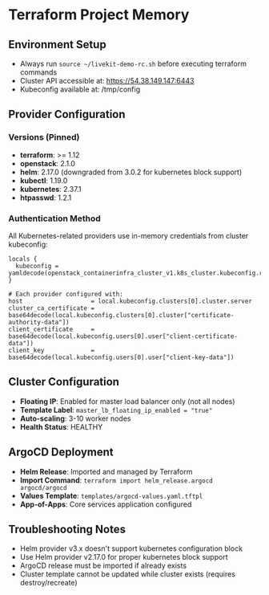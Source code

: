 # Terraform Project Memory

## Environment Setup
- Always run `source ~/livekit-demo-rc.sh` before executing terraform commands
- Cluster API accessible at: https://54.38.149.147:6443
- Kubeconfig available at: /tmp/config

## Provider Configuration
### Versions (Pinned)
- **terraform**: >= 1.12
- **openstack**: 2.1.0
- **helm**: 2.17.0 (downgraded from 3.0.2 for kubernetes block support)
- **kubectl**: 1.19.0
- **kubernetes**: 2.37.1
- **htpasswd**: 1.2.1

### Authentication Method
All Kubernetes-related providers use in-memory credentials from cluster kubeconfig:
```hcl
locals {
  kubeconfig = yamldecode(openstack_containerinfra_cluster_v1.k8s_cluster.kubeconfig.raw_config)
}

# Each provider configured with:
host                   = local.kubeconfig.clusters[0].cluster.server
cluster_ca_certificate = base64decode(local.kubeconfig.clusters[0].cluster["certificate-authority-data"])
client_certificate     = base64decode(local.kubeconfig.users[0].user["client-certificate-data"])
client_key             = base64decode(local.kubeconfig.users[0].user["client-key-data"])
```

## Cluster Configuration
- **Floating IP**: Enabled for master load balancer only (not all nodes)
- **Template Label**: `master_lb_floating_ip_enabled = "true"`
- **Auto-scaling**: 3-10 worker nodes
- **Health Status**: HEALTHY

## ArgoCD Deployment
- **Helm Release**: Imported and managed by Terraform
- **Import Command**: `terraform import helm_release.argocd argocd/argocd`
- **Values Template**: `templates/argocd-values.yaml.tftpl`
- **App-of-Apps**: Core services application configured

## Troubleshooting Notes
- Helm provider v3.x doesn't support kubernetes configuration block
- Use Helm provider v2.17.0 for proper kubernetes block support
- ArgoCD release must be imported if already exists
- Cluster template cannot be updated while cluster exists (requires destroy/recreate)